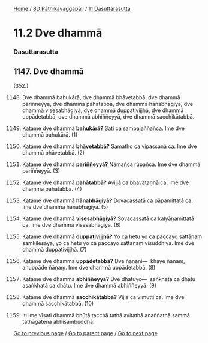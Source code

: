 
[Home](/) / [8D Pāthikavaggapāḷi](/tipitaka/8D.md) / [11 Dasuttarasutta](/tipitaka/8D/11.md)

# 11.2 Dve dhammā

### Dasuttarasutta

## 1147. Dve dhammā

(352.)

1148. Dve dhammā bahukārā, dve dhammā bhāvetabbā, dve dhammā pariññeyyā, dve dhammā pahātabbā, dve dhammā hānabhāgiyā, dve dhammā visesabhāgiyā, dve dhammā duppaṭivijjhā, dve dhammā uppādetabbā, dve dhammā abhiññeyyā, dve dhammā sacchikātabbā.

1149. Katame dve dhammā **bahukārā?** Sati ca sampajaññañca. Ime dve dhammā bahukārā. (1)

1150. Katame dve dhammā **bhāvetabbā?** Samatho ca vipassanā ca. Ime dve dhammā bhāvetabbā. (2)

1151. Katame dve dhammā **pariññeyyā?** Nāmañca rūpañca. Ime dve dhammā pariññeyyā. (3)

1152. Katame dve dhammā **pahātabbā?** Avijjā ca bhavataṇhā ca. Ime dve dhammā pahātabbā. (4)

1153. Katame dve dhammā **hānabhāgiyā?** Dovacassatā ca pāpamittatā ca. Ime dve dhammā hānabhāgiyā. (5)

1154. Katame dve dhammā **visesabhāgiyā?** Sovacassatā ca kalyāṇamittatā ca. Ime dve dhammā visesabhāgiyā. (6)

1155. Katame dve dhammā **duppaṭivijjhā?** Yo ca hetu yo ca paccayo sattānaṃ saṃkilesāya, yo ca hetu yo ca paccayo sattānaṃ visuddhiyā. Ime dve dhammā duppaṭivijjhā. (7)

1156. Katame dve dhammā **uppādetabbā?** Dve ñāṇāni—  khaye ñāṇaṃ, anuppāde ñāṇaṃ. Ime dve dhammā uppādetabbā. (8)

1157. Katame dve dhammā **abhiññeyyā?** Dve dhātuyo—  saṅkhatā ca dhātu asaṅkhatā ca dhātu. Ime dve dhammā abhiññeyyā. (9)

1158. Katame dve dhammā **sacchikātabbā?** Vijjā ca vimutti ca. Ime dve dhammā sacchikātabbā. (10)

1159. Iti ime vīsati dhammā bhūtā tacchā tathā avitathā anaññathā sammā tathāgatena abhisambuddhā.

[Go to previous page](/tipitaka/8D/11/11.1.md) / [Go to parent page](/tipitaka/8D/11.md) / [Go to next page](/tipitaka/8D/11/11.3.md)


